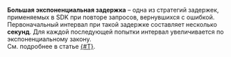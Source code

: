 **Большая экспоненциальная задержка** – одна из стратегий задержек, применяемых в SDK при повторе запросов, вернувшихся с ошибкой.<br/>
Первоначальный интервал при такой задержке составляет несколько **секунд**. Для каждой последующей попытки интервал увеличивается по экспоненциальному закону.<br/>
См. подробнее в статье [{#T}](../../error_handling.md#handling-retryable-errors).
